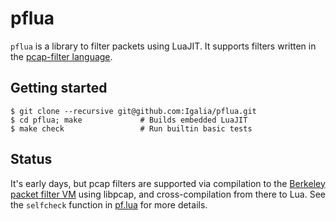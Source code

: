 # pflua

`pflua` is a library to filter packets using LuaJIT.  It supports
filters written in the [pcap-filter
language](https://www.wireshark.org/docs/man-pages/pcap-filter.html#DESCRIPTION).

## Getting started

```shell
$ git clone --recursive git@github.com:Igalia/pflua.git
$ cd pflua; make             # Builds embedded LuaJIT
$ make check                 # Run builtin basic tests
```
## Status

It's early days, but pcap filters are supported via compilation to the
[Berkeley packet filter
VM](https://www.freebsd.org/cgi/man.cgi?query=bpf#FILTER_MACHINE) using
libpcap, and cross-compilation from there to Lua.  See the `selfcheck`
function in
[pf.lua](https://github.com/Igalia/pflua/blob/master/src/pf.lua) for
more details.

